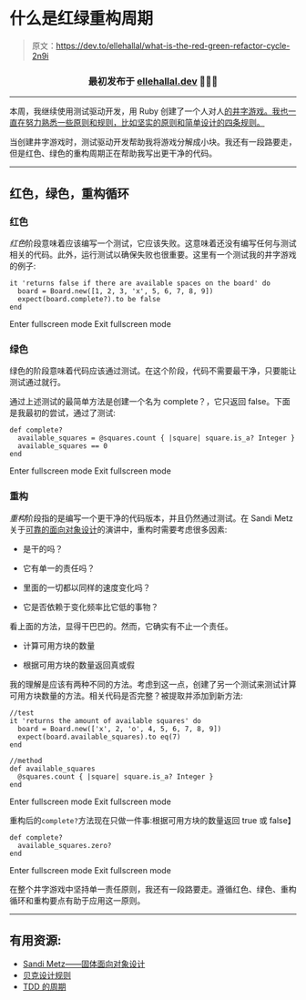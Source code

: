 # 什么是红绿重构周期

> 原文：<https://dev.to/ellehallal/what-is-the-red-green-refactor-cycle-2n9i>

<center>

### 最初发布于 [ellehallal.dev](https://ellehallal.dev) 👩🏽‍💻

</center>

* * *

本周，我继续使用测试驱动开发，用 Ruby 创建了一个人对人[的井字游戏。我也一直在努力熟悉一些原则和规则，比如坚实的原则和简单设计的四条规则。](https://github.com/ellehallal/ruby-tic-tac-toe)

当创建井字游戏时，测试驱动开发帮助我将游戏分解成小块。我还有一段路要走，但是红色、绿色的重构周期正在帮助我写出更干净的代码。

* * *

## 红色，绿色，重构循环

### 红色

*红色*阶段意味着应该编写一个测试，它应该失败。这意味着还没有编写任何与测试相关的代码。此外，运行测试以确保失败也很重要。这里有一个测试我的井字游戏的例子:

```
it 'returns false if there are available spaces on the board' do
  board = Board.new([1, 2, 3, 'x', 5, 6, 7, 8, 9])
  expect(board.complete?).to be false
end 
```

Enter fullscreen mode Exit fullscreen mode

### 绿色

绿色的阶段意味着代码应该通过测试。在这个阶段，代码不需要最干净，只要能让测试通过就行。

通过上述测试的最简单方法是创建一个名为 complete？，它只返回 false。下面是我最初的尝试，通过了测试:

```
def complete?
  available_squares = @squares.count { |square| square.is_a? Integer }
  available_squares == 0
end 
```

Enter fullscreen mode Exit fullscreen mode

### 重构

*重构*阶段指的是编写一个更干净的代码版本，并且仍然通过测试。在 Sandi Metz 关于[可靠的面向对象设计](https://www.youtube.com/watch?v=v-2yFMzxqwU)的演讲中，重构时需要考虑很多因素:

*   是干的吗？

*   它有单一的责任吗？

*   里面的一切都以同样的速度变化吗？

*   它是否依赖于变化频率比它低的事物？

看上面的方法，显得干巴巴的。然而，它确实有不止一个责任。

*   计算可用方块的数量

*   根据可用方块的数量返回真或假

我的理解是应该有两种不同的方法。考虑到这一点，创建了另一个测试来测试计算可用方块数量的方法。相关代码是否完整？被提取并添加到新方法:

```
//test
it 'returns the amount of available squares' do
  board = Board.new(['x', 2, 'o', 4, 5, 6, 7, 8, 9])
  expect(board.available_squares).to eq(7)
end

//method
def available_squares
  @squares.count { |square| square.is_a? Integer }
end 
```

Enter fullscreen mode Exit fullscreen mode

重构后的`complete?`方法现在只做一件事:根据可用方块的数量返回 true 或 false】

```
def complete?
  available_squares.zero?
end 
```

Enter fullscreen mode Exit fullscreen mode

在整个井字游戏中坚持单一责任原则，我还有一段路要走。遵循红色、绿色、重构循环和重构要点有助于应用这一原则。

* * *

## 有用资源:

*   [Sandi Metz——固体面向对象设计](https://youtu.be/v-2yFMzxqwU)
*   [贝克设计规则](https://martinfowler.com/bliki/BeckDesignRules.html)
*   [TDD 的周期](https://blog.cleancoder.com/uncle-bob/2014/12/17/TheCyclesOfTDD.html)
